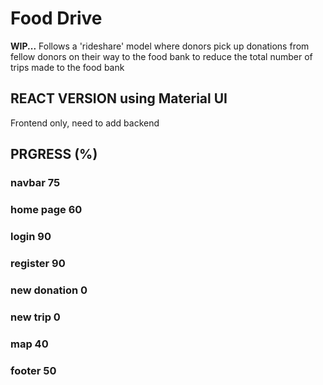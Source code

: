 # Food Drive
**WIP...**
Follows a 'rideshare' model where donors pick up donations from fellow donors on their way to the food bank to reduce the total number of trips made to the food bank
## REACT VERSION using Material UI
Frontend only, need to add backend
## PRGRESS (%)
### navbar 75
### home page 60
### login 90
### register 90
### new donation 0
### new trip 0
### map 40
### footer 50
